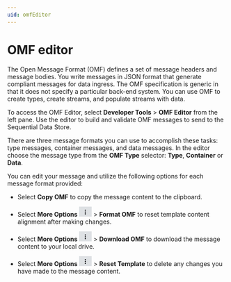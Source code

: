 ```yaml
---
uid: omfEditor
---
```


# OMF editor

The Open Message Format (OMF) defines a set of message headers and message bodies. You write messages in JSON format that generate compliant messages for data ingress. The OMF specification is generic in that it does not specify a particular back-end system. You can use OMF to create types, create streams, and populate streams with data.

To access the OMF Editor, select **Developer Tools** > **OMF Editor** from the left pane. Use the editor to build and validate OMF messages to send to the Sequential Data Store.

There are three message formats you can use to accomplish these tasks: type messages, container messages, and data messages. In the editor choose the message type from the **OMF Type** selector: **Type**, **Container** or **Data**.

You can edit your message and utilize the following options for each message format provided:

- Select **Copy OMF** to copy the message content to the clipboard. 

- Select **More Options** ![More Options](..\images\more-options.png "More Options") > **Format OMF** to reset template content alignment after making changes. 

- Select **More Options** ![More Options](..\images\more-options.png "More Options") > **Download OMF** to download the message content to your local drive. 

- Select **More Options** ![More Options](..\images\more-options.png "More Options") > **Reset Template** to delete any changes you have made to the message content. 

